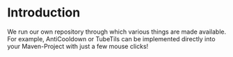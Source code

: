 # Introduction

We run our own repository through which various things are made available.
For example, AntiCooldown or TubeTils can be implemented directly into your Maven-Project with just a few mouse clicks!
